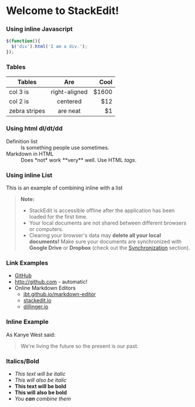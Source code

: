Welcome to StackEdit!
===============================


### Using inline Javascript
```javascript
$(function(){
  $('div').html('I am a div.');
});
```

### Tables
| Tables        | Are           | Cool  |
| ------------- |:-------------:| -----:|
| col 3 is      | right-aligned | $1600 |
| col 2 is      | centered      |   $12 |
| zebra stripes | are neat      |    $1 |

### Using html dl/dt/dd
<dl>
  <dt>Definition list</dt>
  <dd>Is something people use sometimes.</dd>

  <dt>Markdown in HTML</dt>
  <dd>Does *not* work **very** well. Use HTML <em>tags</em>.</dd>
</dl>

### Using inline List
This is an example of combining inline with a list
> **Note:**
> - StackEdit is accessible offline after the application has been loaded for the first time.
> - Your local documents are not shared between different browsers or computers.
> - Clearing your browser's data may **delete all your local documents!** Make sure your documents are synchronized with **Google Drive** or **Dropbox** (check out the [<i class="icon-refresh"></i> Synchronization](#synchronization) section).

### Link Examples
- [GitHub](http://github.com)
- http://github.com - automatic!
- Online Markdown Editors
  - [jbt.github.io/markdown-editor](https://jbt.github.io/markdown-editor/)
  - [stackedit.io](https://stackedit.io/editor)
  - [dillinger.io](http://dillinger.io/)


### Inline Example
As Kanye West said:
> We're living the future so 
> the present is our past.

### Italics/Bold
- *This text will be italic* 
- _This will also be italic_
- **This text will be bold**
- __This will also be bold__
- _You **can** combine them_


